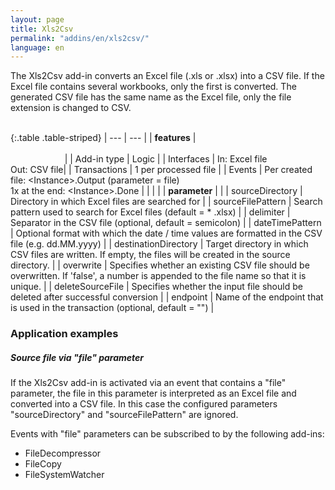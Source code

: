 ```yaml
---
layout: page
title: Xls2Csv
permalink: "addins/en/xls2csv/"
language: en
---
```


The Xls2Csv add-in converts an Excel file (.xls or .xlsx) into a CSV file. If the Excel file contains several workbooks, only the first is converted.
The generated CSV file has the same name as the Excel file, only the file extension is changed to CSV.<br /><br />

{:.table .table-striped}
| --- | --- |
| __features__ | &nbsp;&nbsp;&nbsp;&nbsp;&nbsp;&nbsp;&nbsp;&nbsp;&nbsp;&nbsp;&nbsp;&nbsp;&nbsp;&nbsp;&nbsp;&nbsp;&nbsp;&nbsp;&nbsp;&nbsp;&nbsp;&nbsp;&nbsp;&nbsp;&nbsp;&nbsp;&nbsp;&nbsp;&nbsp;&nbsp;&nbsp;&nbsp;&nbsp;&nbsp;&nbsp;&nbsp;&nbsp;&nbsp;&nbsp;&nbsp;&nbsp;&nbsp;&nbsp;&nbsp;&nbsp;&nbsp;&nbsp;&nbsp;&nbsp;&nbsp;&nbsp;&nbsp;&nbsp;&nbsp;&nbsp;&nbsp;&nbsp;&nbsp;&nbsp;&nbsp;&nbsp;&nbsp;&nbsp;&nbsp;&nbsp;&nbsp;&nbsp;&nbsp;&nbsp;&nbsp;&nbsp;&nbsp;&nbsp;&nbsp;&nbsp;&nbsp;&nbsp;&nbsp;&nbsp;&nbsp;&nbsp;&nbsp;&nbsp;&nbsp;&nbsp;&nbsp;&nbsp;&nbsp;&nbsp;&nbsp;&nbsp;&nbsp;&nbsp;&nbsp;&nbsp;&nbsp;&nbsp;&nbsp;&nbsp;&nbsp;&nbsp;&nbsp;&nbsp;&nbsp;&nbsp;&nbsp;&nbsp;&nbsp;&nbsp;&nbsp;&nbsp;&nbsp;&nbsp;&nbsp;&nbsp;&nbsp;&nbsp;&nbsp;&nbsp;&nbsp;&nbsp;&nbsp;&nbsp;&nbsp;&nbsp;&nbsp;&nbsp;&nbsp;&nbsp;&nbsp;&nbsp;&nbsp;&nbsp;&nbsp;&nbsp;&nbsp;&nbsp;&nbsp;&nbsp;&nbsp;&nbsp;&nbsp;&nbsp;&nbsp;&nbsp;&nbsp;&nbsp;&nbsp;&nbsp; |
| Add-in type | Logic |
| Interfaces | In: Excel file<br /> Out: CSV file|
| Transactions | 1 per processed file |
| Events | Per created file: &lt;Instance&gt;.Output (parameter = file) <br />1x at the end: &lt;Instance&gt;.Done |
| | |
| __parameter__ | |
| sourceDirectory | Directory in which Excel files are searched for | 
| sourceFilePattern | Search pattern used to search for Excel files (default = * .xlsx) | 
| delimiter | Separator in the CSV file (optional, default = semicolon) | 
| dateTimePattern | Optional format with which the date / time values ​​are formatted in the CSV file (e.g. dd.MM.yyyy) | 
| destinationDirectory | Target directory in which CSV files are written. If empty, the files will be created in the source directory. | 
| overwrite | Specifies whether an existing CSV file should be overwritten. If 'false', a number is appended to the file name so that it is unique. | 
| deleteSourceFile | 	Specifies whether the input file should be deleted after successful conversion | 
| endpoint | Name of the endpoint that is used in the transaction (optional, default = "") |
 
 
### Application examples 

##### Source file via "file" parameter

If the Xls2Csv add-in is activated via an event that contains a "file" parameter, the file in this parameter is interpreted as an Excel file and converted into a CSV file. In this case the configured parameters "sourceDirectory" and "sourceFilePattern" are ignored.

Events with "file" parameters can be subscribed to by the following add-ins:
* FileDecompressor
* FileCopy
* FileSystemWatcher
